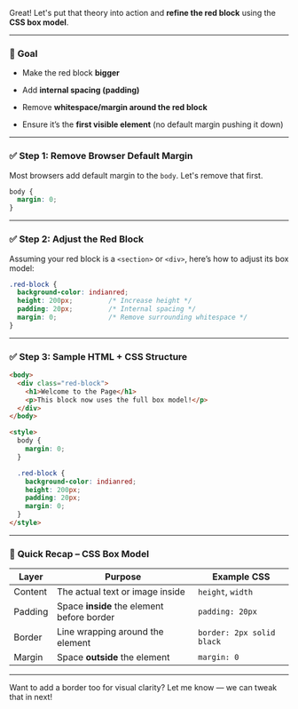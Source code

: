 Great! Let's put that theory into action and **refine the red block** using the **CSS box model**.

---

### 🎯 **Goal**

- Make the red block **bigger**
    
- Add **internal spacing (padding)**
    
- Remove **whitespace/margin around the red block**
    
- Ensure it’s the **first visible element** (no default margin pushing it down)
    

---

### ✅ **Step 1: Remove Browser Default Margin**

Most browsers add default margin to the `body`. Let's remove that first.

```css
body {
  margin: 0;
}
```

---

### ✅ **Step 2: Adjust the Red Block**

Assuming your red block is a `<section>` or `<div>`, here’s how to adjust its box model:

```css
.red-block {
  background-color: indianred;
  height: 200px;         /* Increase height */
  padding: 20px;         /* Internal spacing */
  margin: 0;             /* Remove surrounding whitespace */
}
```

---

### ✅ **Step 3: Sample HTML + CSS Structure**

```html
<body>
  <div class="red-block">
    <h1>Welcome to the Page</h1>
    <p>This block now uses the full box model!</p>
  </div>
</body>

<style>
  body {
    margin: 0;
  }

  .red-block {
    background-color: indianred;
    height: 200px;
    padding: 20px;
    margin: 0;
  }
</style>
```

---

### 🧠 **Quick Recap – CSS Box Model**

|Layer|Purpose|Example CSS|
|---|---|---|
|Content|The actual text or image inside|`height`, `width`|
|Padding|Space **inside** the element before border|`padding: 20px`|
|Border|Line wrapping around the element|`border: 2px solid black`|
|Margin|Space **outside** the element|`margin: 0`|

---

Want to add a border too for visual clarity? Let me know — we can tweak that in next!